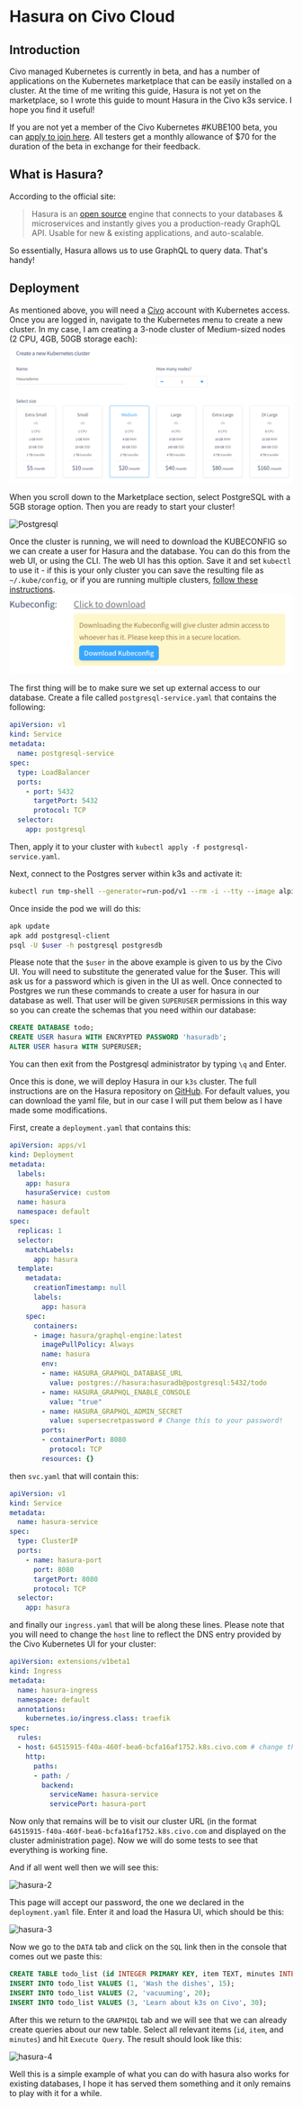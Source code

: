 # Hasura on Civo Cloud

## Introduction

Civo managed Kubernetes is currently in beta, and has a number of applications on the Kubernetes marketplace that can be easily installed on a cluster. At the time of me writing this guide, Hasura is not yet on the marketplace, so I wrote this guide to mount Hasura in the Civo k3s service. I hope you find it useful!

If you are not yet a member of the Civo Kubernetes #KUBE100 beta, you can [apply to join here](https://www.civo.com/kube100). All testers get a monthly allowance of $70 for the duration of the beta in exchange for their feedback.

## What is Hasura?

According to the official site:

> Hasura is an [open source](https://github.com/hasura/graphql-engine) engine that connects to your databases & microservices and instantly gives you a production-ready GraphQL API. Usable for new & existing applications, and auto-scalable.

So essentially, Hasura allows us to use GraphQL to query data. That's handy!

## Deployment

As mentioned above, you will need a [Civo](https://www.civo.com) account with Kubernetes access. Once you are logged in, navigate to the Kubernetes menu to create a new cluster. In my case, I am creating a 3-node cluster of Medium-sized nodes (2 CPU, 4GB, 50GB storage each):
![Hasura cluster creation](hasura1.png)

When you scroll down to the Marketplace section, select PostgreSQL with a 5GB storage option. Then you are ready to start your cluster!

![Postgresql](https://drive.google.com/uc?id=1_hmQ-PWQ26mF3DbZ6GJsnfPZWloiu9hb)

Once the cluster is running, we will need to download the KUBECONFIG so we can create a user for Hasura and the database. You can do this from the web UI, or using the CLI. The web UI has this option. Save it and set `kubectl` to use it - if this is your only cluster you can save the resulting file as `~/.kube/config`, or if you are running multiple clusters, [follow these instructions](https://kubernetes.io/docs/tasks/access-application-cluster/configure-access-multiple-clusters/).
![Kubeconfig download](hasura-kubeconfig-dl.png)

The first thing will be to make sure we set up external access to our database. Create a file called `postgresql-service.yaml` that contains the following:

```yaml
apiVersion: v1
kind: Service
metadata:
  name: postgresql-service
spec:
  type: LoadBalancer
  ports:
    - port: 5432
      targetPort: 5432
      protocol: TCP
  selector:
    app: postgresql
```

Then, apply it to your cluster with `kubectl apply -f postgresql-service.yaml`.

Next, connect to the Postgres server within k3s and activate it:

````bash
kubectl run tmp-shell --generator=run-pod/v1 --rm -i --tty --image alpine -- /bin/sh
````

Once inside the pod we will do this:

```bash
apk update
apk add postgresql-client
psql -U $user -h postgresql postgresdb
```

Please note that the `$user` in the above example is given to us by the Civo UI. You will need to substitute the generated value for the $user. This will ask us for a password which is given in the UI as well. Once connected to Postgres we run these commands to create a user for hasura in our database as well. That user will be given `SUPERUSER` permissions in this way so you can create the schemas that you need within our database:

```sql
CREATE DATABASE todo;
CREATE USER hasura WITH ENCRYPTED PASSWORD 'hasuradb';
ALTER USER hasura WITH SUPERUSER;
```

You can then exit from the Postgresql administrator by typing `\q` and Enter.

Once this is done, we will deploy Hasura in our `k3s` cluster. The full instructions are on the Hasura repository on [GitHub](https://github.com/hasura/graphql-engine/tree/master/install-manifests/kubernetes). For default values, you can download the yaml file, but in our case I will put them below as I have made some modifications.

First, create a `deployment.yaml` that contains this:

```yaml
apiVersion: apps/v1
kind: Deployment
metadata:
  labels:
    app: hasura
    hasuraService: custom
  name: hasura
  namespace: default
spec:
  replicas: 1
  selector:
    matchLabels:
      app: hasura
  template:
    metadata:
      creationTimestamp: null
      labels:
        app: hasura
    spec:
      containers:
      - image: hasura/graphql-engine:latest
        imagePullPolicy: Always
        name: hasura
        env:
        - name: HASURA_GRAPHQL_DATABASE_URL
          value: postgres://hasura:hasuradb@postgresql:5432/todo
        - name: HASURA_GRAPHQL_ENABLE_CONSOLE
          value: "true"
        - name: HASURA_GRAPHQL_ADMIN_SECRET
          value: supersecretpassword # Change this to your password!
        ports:
        - containerPort: 8080
          protocol: TCP
        resources: {}
```

then `svc.yaml` that will contain this:

```yaml
apiVersion: v1
kind: Service
metadata:
  name: hasura-service
spec:
  type: ClusterIP
  ports:
    - name: hasura-port
      port: 8080
      targetPort: 8080
      protocol: TCP
  selector:
    app: hasura
```

and finally our `ingress.yaml` that will be along these lines. Please note that you will need to change the `host` line to reflect the DNS entry provided by the Civo Kubernetes UI for your cluster:

```yaml
apiVersion: extensions/v1beta1
kind: Ingress
metadata:
  name: hasura-ingress
  namespace: default
  annotations:
    kubernetes.io/ingress.class: traefik
spec:
  rules:
  - host: 64515915-f40a-460f-bea6-bcfa16af1752.k8s.civo.com # change this!
    http:
      paths:
      - path: /
        backend:
          serviceName: hasura-service
          servicePort: hasura-port
```

Now only that remains will be to visit our cluster URL (in the format `64515915-f40a-460f-bea6-bcfa16af1752.k8s.civo.com` and displayed on the cluster administration page). Now we will do some tests to see that everything is working fine.

And if all went well then we will see this:

![hasura-2](https://drive.google.com/uc?id=1wSbUZUl1F7Jm5IV6-VdbjRI2bkJxbSAZ)

This page will accept our password, the one we declared in the `deployment.yaml` file. Enter it and load the Hasura UI, which should be this:

![hasura-3](https://drive.google.com/uc?id=1Z0Tztepc8gD1Y3sFiIpCDPMQjjBLK0ip)

Now we go to the `DATA` tab and click on the `SQL` link then in the console that comes out we paste this:

```sql
CREATE TABLE todo_list (id INTEGER PRIMARY KEY, item TEXT, minutes INTEGER);
INSERT INTO todo_list VALUES (1, 'Wash the dishes', 15);
INSERT INTO todo_list VALUES (2, 'vacuuming', 20);
INSERT INTO todo_list VALUES (3, 'Learn about k3s on Civo', 30);
```

After this we return to the `GRAPHIQL` tab and we will see that we can already create queries about our new table. Select all relevant items (`id`, `item`, and `minutes`) and hit `Execute Query`. The result should look like this:

![hasura-4](https://drive.google.com/uc?id=1HhnI2Pg7yWax-1iokNiCel3b0DLjVO0t)

Well this is a simple example of what you can do with hasura also works for existing databases, I hope it has served them something and it only remains to play with it for a while.